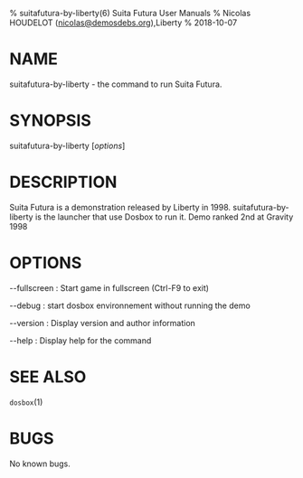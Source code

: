 % suitafutura-by-liberty(6) Suita Futura User Manuals
% Nicolas HOUDELOT (nicolas@demosdebs.org),Liberty
% 2018-10-07

# NAME
suitafutura-by-liberty - the command to run Suita Futura.

# SYNOPSIS
suitafutura-by-liberty [*options*]

# DESCRIPTION
Suita Futura is a demonstration released by Liberty in 1998.
suitafutura-by-liberty is the launcher that use Dosbox to run it.
Demo ranked 2nd at Gravity 1998

# OPTIONS
\--fullscreen
:   Start game in fullscreen (Ctrl-F9 to exit)

\--debug
:   start dosbox environnement without running the demo

\--version
:   Display version and author information

\--help
:   Display help for the command

# SEE ALSO
`dosbox`(1)

# BUGS
No known bugs.
